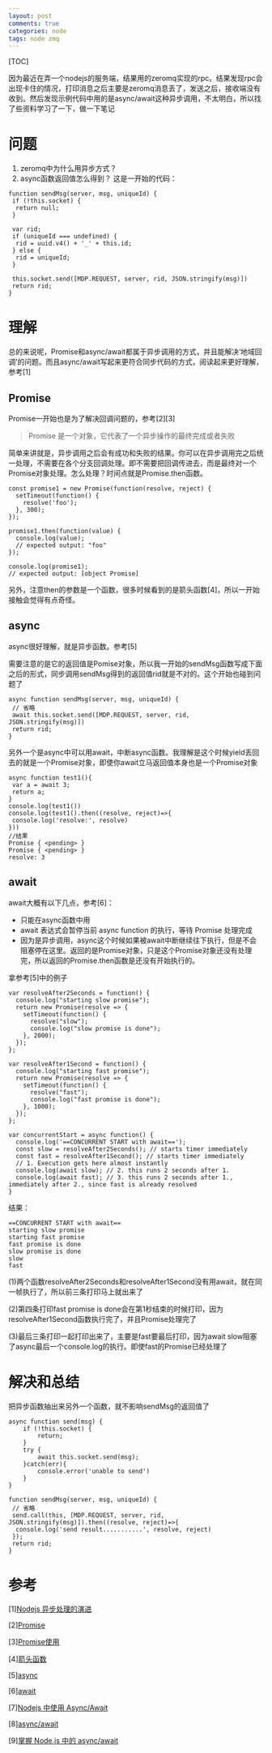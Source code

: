 ```yaml
---
layout: post
comments: true
categories: node
tags: node zmq
---
```


[TOC]

因为最近在弄一个nodejs的服务端，结果用的zeromq实现的rpc。结果发现rpc会出现卡住的情况，打印消息之后主要是zeromq消息丢了，发送之后，接收端没有收到。然后发现示例代码中用的是async/await这种异步调用，不太明白，所以找了些资料学习了一下，做一下笔记






# 问题
1. zeromq中为什么用异步方式？
2. async函数返回值怎么得到？
这是一开始的代码：

```
function sendMsg(server, msg, uniqueId) {
 if (!this.socket) {
  return null;
 }

 var rid;
 if (uniqueId === undefined) {
  rid = uuid.v4() + '_' + this.id;
 } else {
  rid = uniqueId;
 }

 this.socket.send([MDP.REQUEST, server, rid, JSON.stringify(msg)])
 return rid;
}
```

# 理解
总的来说呢，Promise和async/await都属于异步调用的方式，并且能解决‘地域回调’的问题。而且async/await写起来更符合同步代码的方式，阅读起来更好理解，参考[1]
## Promise
Promise一开始也是为了解决回调问题的，参考[2][3]
> Promise 是一个对象，它代表了一个异步操作的最终完成或者失败

简单来讲就是，异步调用之后会有成功和失败的结果。你可以在异步调用完之后统一处理，不需要在各个分支回调处理。即不需要把回调传进去，而是最终对一个Promise对象处理。怎么处理？时间点就是Promise.then函数。

```
const promise1 = new Promise(function(resolve, reject) {
  setTimeout(function() {
    resolve('foo');
  }, 300);
});

promise1.then(function(value) {
  console.log(value);
  // expected output: "foo"
});

console.log(promise1);
// expected output: [object Promise]
```

另外，注意then的参数是一个函数，很多时候看到的是箭头函数[4]，所以一开始接触会觉得有点奇怪。

## async
async很好理解，就是异步函数。参考[5]

需要注意的是它的返回值是Pomise对象，所以我一开始的sendMsg函数写成下面之后的形式，同步调用sendMsg得到的返回值rid就是不对的。这个开始也碰到问题了

```
async function sendMsg(server, msg, uniqueId) {
 // 省略
 await this.socket.send([MDP.REQUEST, server, rid, JSON.stringify(msg)])
 return rid;
}
```
另外一个是async中可以用await，中断async函数。我理解是这个时候yield丢回去的就是一个Promise对象，即使你await立马返回值本身也是一个Promise对象
```
async function test1(){
 var a = await 3;
 return a;
}
console.log(test1())
console.log(test1().then((resolve, reject)=>{
 console.log('resolve:', resolve)
}))
//结果
Promise { <pending> }
Promise { <pending> }
resolve: 3
```
## await
await大概有以下几点，参考[6]：

* 只能在async函数中用
* await 表达式会暂停当前 async function 的执行，等待 Promise 处理完成
* 因为是异步调用，async这个时候如果被await中断继续往下执行，但是不会阻塞停在这里。返回的是Promise对象，只是这个Promise对象还没有处理完，所以返回的Promise.then函数是还没有开始执行的。

拿参考[5]中的例子

```
var resolveAfter2Seconds = function() {
  console.log("starting slow promise");
  return new Promise(resolve => {
    setTimeout(function() {
      resolve("slow");
      console.log("slow promise is done");
    }, 2000);
  });
};

var resolveAfter1Second = function() {
  console.log("starting fast promise");
  return new Promise(resolve => {
    setTimeout(function() {
      resolve("fast");
      console.log("fast promise is done");
    }, 1000);
  });
};

var concurrentStart = async function() {
  console.log('==CONCURRENT START with await==');
  const slow = resolveAfter2Seconds(); // starts timer immediately
  const fast = resolveAfter1Second(); // starts timer immediately
  // 1. Execution gets here almost instantly
  console.log(await slow); // 2. this runs 2 seconds after 1. 
  console.log(await fast); // 3. this runs 2 seconds after 1., immediately after 2., since fast is already resolved
}
```

结果：

```
==CONCURRENT START with await==
starting slow promise
starting fast promise
fast promise is done
slow promise is done
slow
fast
```

(1)两个函数resolveAfter2Seconds和resolveAfter1Second没有用await，就在同一帧执行了，所以前三条打印马上就出来了

(2)第四条打印fast promise is done会在第1秒结束的时候打印，因为resolveAfter1Second函数执行完了，并且Promise处理完了

(3)最后三条打印一起打印出来了，主要是fast要最后打印，因为await slow阻塞了async最后一个console.log的执行。即使fast的Promise已经处理了

# 解决和总结
把异步函数抽出来另外一个函数，就不影响sendMsg的返回值了

```
async function send(msg) {
    if (!this.socket) {
        return;
    }
    try {
        await this.socket.send(msg);
    }catch(err){
        console.error('unable to send')
    }
}

function sendMsg(server, msg, uniqueId) {
 // 省略
 send.call(this, [MDP.REQUEST, server, rid, JSON.stringify(msg)]).then((resolve, reject)=>{
  console.log('send result...........', resolve, reject)
 });
 return rid;
}

```
# 参考
[1][Nodejs 异步处理的演进](https://www.jianshu.com/p/db31116e6d71)

[2][Promise](https://developer.mozilla.org/zh-CN/docs/Web/JavaScript/Reference/Global_Objects/Promise)

[3][Promise使用](https://developer.mozilla.org/zh-CN/docs/Web/JavaScript/Guide/Using_promises)

[4][箭头函数](https://developer.mozilla.org/zh-CN/docs/Web/JavaScript/Reference/Functions/Arrow_functions)

[5][async](https://developer.mozilla.org/zh-CN/docs/Web/JavaScript/Reference/Statements/async_function)

[6][await](https://developer.mozilla.org/zh-CN/docs/Web/JavaScript/Reference/Operators/await)

[7][Nodejs 中使用 Async/Await](https://juejin.im/post/5a733ab95188255efc5f24d1)

[8][async/await](https://www.zcfy.cc/article/mastering-async-await-in-node-js-risingstack)

[9][掌握 Node.js 中的 async/await](https://www.zcfy.cc/article/mastering-async-await-in-node-js-risingstack)